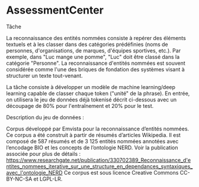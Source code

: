 # AssessmentCenter

Tâche

La reconnaissance des entités nommées consiste à repérer des éléments textuels et à les classer dans des catégories prédéfinies (noms de personnes, d'organisations, de marques, d'équipes sportives, etc.). Par exemple, dans "Luc mange une pomme", "Luc" doit être classé dans la catégorie "Personne". La reconnaissance d'entités nommées est souvent considérée comme l'une des briques de fondation des systèmes visant à structurer un texte tout-venant. 

La tâche consiste à développer un modèle de machine learning/deep learning capable de classer chaque token ("unité" de la phrase). En entrée, on utilisera le jeu de données déjà tokenisé décrit ci-dessous avec un découpage de 80% pour l'entraînement et 20% pour le test. 

Description du jeu de données :

Corpus développé par Emvista pour la reconnaissance d’entités nommées. Ce corpus a été construit à partir de résumés d’articles Wikipedia. Il est composé de 587 résumés et de 3 125 entités nommées annotées avec l’encodage BIO et les concepts de l’ontologie NERD. Voir la publication associée pour plus de détails : https://www.researchgate.net/publication/330702389_Reconnaissance_d'entites_nommees_iterative_sur_une_structure_en_dependances_syntaxiques_avec_l'ontologie_NERD 
Ce corpus est sous licence Creative Commons CC-BY-NC-SA et LGPL-LR.
